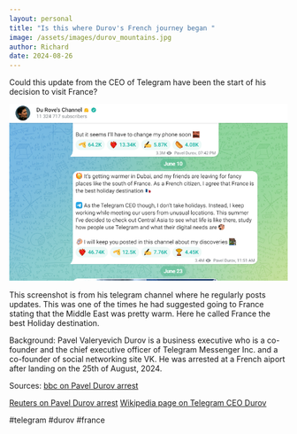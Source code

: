 ```yaml
---
layout: personal
title: "Is this where Durov's French journey began "
image: /assets/images/durov_mountains.jpg
author: Richard
date: 2024-08-26
---
```


Could this update from the CEO of Telegram have been the start of his decision to visit France?

![Screenshot of Durov's update](/assets/images/pavel_update_france.png)

This screenshot is from his telegram channel where he regularly posts updates. This was one of the times he had suggested going to France stating that the Middle East was pretty warm. Here he called France the best Holiday destination.

Background:
Pavel Valeryevich Durov is a business executive who is a co-founder and the chief executive officer of Telegram Messenger Inc. and a co-founder of social networking site VK. He was arrested at a French aiport after landing on the 25th of August, 2024.

Sources: 
[bbc on Pavel Durov arrest](https://www.bbc.com/news/articles/ckg2kz9kn93o)

[Reuters on Pavel Durov arrest](https://www.reuters.com/world/europe/telegram-messaging-app-ceo-pavel-durov-arrested-france-tf1-tv-says-2024-08-24/)
[Wikipedia page on Telegram CEO Durov](https://en.wikipedia.org/wiki/Pavel_Durov)



#telegram #durov #france